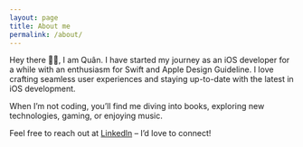 ```yaml
---
layout: page
title: About me
permalink: /about/
---
```


Hey there 👋🏻, I am Quân. I have started my journey as an iOS developer for a while with an enthusiasm for Swift and Apple Design Guideline. I love crafting seamless user experiences and staying up-to-date with the latest in iOS development.

When I’m not coding, you’ll find me diving into books, exploring new technologies, gaming, or enjoying music.

Feel free to reach out at [Linkedln](https://www.linkedin.com/in/quandnl/) – I’d love to connect!

